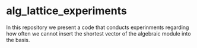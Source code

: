 # alg_lattice_experiments
In this repository we present a code that conducts experinments regarding how often we cannot insert the shortest vector of the algebraic module into the basis.
